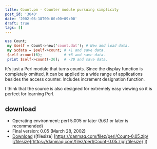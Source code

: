 ```yaml
---
title: Count.pm - Counter module pursuing simplicity
post_id: '3040'
date: '2002-03-18T00:00:00+09:00'
draft: true
tags: []
---
```


```Perl
use Count; 
 my $self = Count->new('count.dat'); # New and load data. 
 my $cdata = $self->count; # +1 and save data. 
 $self->count(6);          # +6 and save data. 
 print $self->count(-20);  # -20 and save data. 

```

It's just a Perl module that turns counts. Since the display function is completely omitted, it can be applied to a wide range of applications besides the access counter. Includes increment designation function.

I think that the source is also designed for extremely easy viewing so it is perfect for learning Perl.

## download

*   Operating environment: perl 5.005 or later (5.6.1 or later is recommended)
*   Final version: 0.05 (March 28, 2002)
*   [Download](/filez/perl/Count-0.05.zip) (\[filesize\] [https://danmaq.com/filez/perl/Count-0.05.zip\[/filesize](https://danmaq.com/filez/perl/Count-0.05.zip[/filesize) \])
